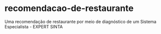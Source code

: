 # recomendacao-de-restaurante
Uma recomendação de restaurante por meio de diagnóstico de um Sistema Especialista - EXPERT SINTA
